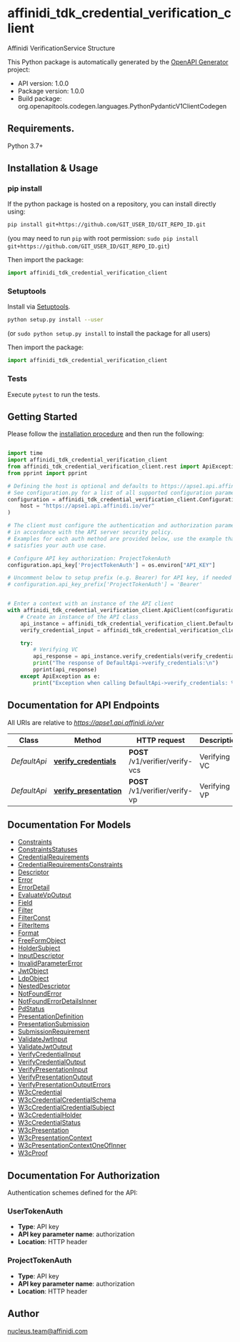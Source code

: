 # affinidi_tdk_credential_verification_client

Affinidi VerificationService Structure

This Python package is automatically generated by the [OpenAPI Generator](https://openapi-generator.tech) project:

- API version: 1.0.0
- Package version: 1.0.0
- Build package: org.openapitools.codegen.languages.PythonPydanticV1ClientCodegen

## Requirements.

Python 3.7+

## Installation & Usage

### pip install

If the python package is hosted on a repository, you can install directly using:

```sh
pip install git+https://github.com/GIT_USER_ID/GIT_REPO_ID.git
```

(you may need to run `pip` with root permission: `sudo pip install git+https://github.com/GIT_USER_ID/GIT_REPO_ID.git`)

Then import the package:

```python
import affinidi_tdk_credential_verification_client
```

### Setuptools

Install via [Setuptools](http://pypi.python.org/pypi/setuptools).

```sh
python setup.py install --user
```

(or `sudo python setup.py install` to install the package for all users)

Then import the package:

```python
import affinidi_tdk_credential_verification_client
```

### Tests

Execute `pytest` to run the tests.

## Getting Started

Please follow the [installation procedure](#installation--usage) and then run the following:

```python

import time
import affinidi_tdk_credential_verification_client
from affinidi_tdk_credential_verification_client.rest import ApiException
from pprint import pprint

# Defining the host is optional and defaults to https://apse1.api.affinidi.io/ver
# See configuration.py for a list of all supported configuration parameters.
configuration = affinidi_tdk_credential_verification_client.Configuration(
    host = "https://apse1.api.affinidi.io/ver"
)

# The client must configure the authentication and authorization parameters
# in accordance with the API server security policy.
# Examples for each auth method are provided below, use the example that
# satisfies your auth use case.

# Configure API key authorization: ProjectTokenAuth
configuration.api_key['ProjectTokenAuth'] = os.environ["API_KEY"]

# Uncomment below to setup prefix (e.g. Bearer) for API key, if needed
# configuration.api_key_prefix['ProjectTokenAuth'] = 'Bearer'


# Enter a context with an instance of the API client
with affinidi_tdk_credential_verification_client.ApiClient(configuration) as api_client:
    # Create an instance of the API class
    api_instance = affinidi_tdk_credential_verification_client.DefaultApi(api_client)
    verify_credential_input = affinidi_tdk_credential_verification_client.VerifyCredentialInput() # VerifyCredentialInput | VerifyCredentials

    try:
        # Verifying VC
        api_response = api_instance.verify_credentials(verify_credential_input)
        print("The response of DefaultApi->verify_credentials:\n")
        pprint(api_response)
    except ApiException as e:
        print("Exception when calling DefaultApi->verify_credentials: %s\n" % e)

```

## Documentation for API Endpoints

All URIs are relative to *https://apse1.api.affinidi.io/ver*

| Class        | Method                                                            | HTTP request                     | Description  |
| ------------ | ----------------------------------------------------------------- | -------------------------------- | ------------ |
| _DefaultApi_ | [**verify_credentials**](docs/DefaultApi.md#verify_credentials)   | **POST** /v1/verifier/verify-vcs | Verifying VC |
| _DefaultApi_ | [**verify_presentation**](docs/DefaultApi.md#verify_presentation) | **POST** /v1/verifier/verify-vp  | Verifying VP |

## Documentation For Models

- [Constraints](docs/Constraints.md)
- [ConstraintsStatuses](docs/ConstraintsStatuses.md)
- [CredentialRequirements](docs/CredentialRequirements.md)
- [CredentialRequirementsConstraints](docs/CredentialRequirementsConstraints.md)
- [Descriptor](docs/Descriptor.md)
- [Error](docs/Error.md)
- [ErrorDetail](docs/ErrorDetail.md)
- [EvaluateVpOutput](docs/EvaluateVpOutput.md)
- [Field](docs/Field.md)
- [Filter](docs/Filter.md)
- [FilterConst](docs/FilterConst.md)
- [FilterItems](docs/FilterItems.md)
- [Format](docs/Format.md)
- [FreeFormObject](docs/FreeFormObject.md)
- [HolderSubject](docs/HolderSubject.md)
- [InputDescriptor](docs/InputDescriptor.md)
- [InvalidParameterError](docs/InvalidParameterError.md)
- [JwtObject](docs/JwtObject.md)
- [LdpObject](docs/LdpObject.md)
- [NestedDescriptor](docs/NestedDescriptor.md)
- [NotFoundError](docs/NotFoundError.md)
- [NotFoundErrorDetailsInner](docs/NotFoundErrorDetailsInner.md)
- [PdStatus](docs/PdStatus.md)
- [PresentationDefinition](docs/PresentationDefinition.md)
- [PresentationSubmission](docs/PresentationSubmission.md)
- [SubmissionRequirement](docs/SubmissionRequirement.md)
- [ValidateJwtInput](docs/ValidateJwtInput.md)
- [ValidateJwtOutput](docs/ValidateJwtOutput.md)
- [VerifyCredentialInput](docs/VerifyCredentialInput.md)
- [VerifyCredentialOutput](docs/VerifyCredentialOutput.md)
- [VerifyPresentationInput](docs/VerifyPresentationInput.md)
- [VerifyPresentationOutput](docs/VerifyPresentationOutput.md)
- [VerifyPresentationOutputErrors](docs/VerifyPresentationOutputErrors.md)
- [W3cCredential](docs/W3cCredential.md)
- [W3cCredentialCredentialSchema](docs/W3cCredentialCredentialSchema.md)
- [W3cCredentialCredentialSubject](docs/W3cCredentialCredentialSubject.md)
- [W3cCredentialHolder](docs/W3cCredentialHolder.md)
- [W3cCredentialStatus](docs/W3cCredentialStatus.md)
- [W3cPresentation](docs/W3cPresentation.md)
- [W3cPresentationContext](docs/W3cPresentationContext.md)
- [W3cPresentationContextOneOfInner](docs/W3cPresentationContextOneOfInner.md)
- [W3cProof](docs/W3cProof.md)

<a id="documentation-for-authorization"></a>

## Documentation For Authorization

Authentication schemes defined for the API:
<a id="UserTokenAuth"></a>

### UserTokenAuth

- **Type**: API key
- **API key parameter name**: authorization
- **Location**: HTTP header

<a id="ProjectTokenAuth"></a>

### ProjectTokenAuth

- **Type**: API key
- **API key parameter name**: authorization
- **Location**: HTTP header

## Author

nucleus.team@affinidi.com
